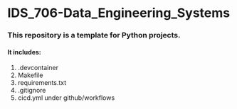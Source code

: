 # IDS_706-Data_Engineering_Systems

### This repository is a template for Python projects.
#### It includes:
1. .devcontainer
2. Makefile
3. requirements.txt
4. .gitignore
5. cicd.yml under github/workflows
